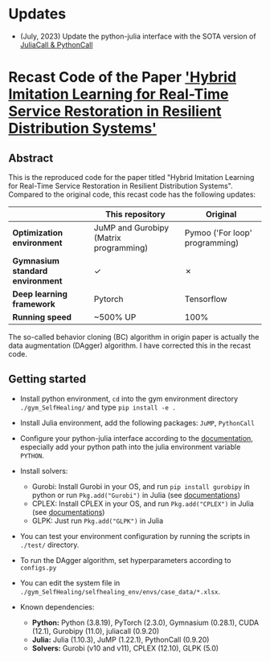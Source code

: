 # Updates

- (July, 2023) Update the python-julia interface with the SOTA version of [JuliaCall & PythonCall](https://github.com/JuliaPy/PythonCall.jl)


# Recast Code of the Paper ['Hybrid Imitation Learning for Real-Time Service Restoration in Resilient Distribution Systems'](https://ieeexplore.ieee.org/document/9424985)

## Abstract
This is the reproduced code for the paper titled "Hybrid Imitation Learning for Real-Time Service Restoration in Resilient Distribution Systems". Compared to the original code, this recast code has the following updates:

|              | This repository      | Original     
|--------------|--------------|--------------| 
| **Optimization environment**    | JuMP and Gurobipy (Matrix programming) | Pymoo ('For loop' programming)| 
| **Gymnasium standard environment**    | &#10003; | &#10007;  |
| **Deep learning framework**    | Pytorch | Tensorflow |
| **Running speed**    | ~500% UP | 100% |

The so-called behavior cloning (BC) algorithm in origin paper is actually the data augmentation (DAgger) algorithm. I have corrected this in the recast code.
## Getting started
- Install python environment, `cd` into the gym environment directory `./gym_SelfHealing/` and type `pip install -e .`
- Install Julia environment, add the following packages: `JuMP`, `PythonCall`
- Configure your python-julia interface according to the [documentation](https://juliapy.github.io/PythonCall.jl/stable/pythoncall/), especially add your python path into the julia environment variable `PYTHON`.
- Install solvers:
    - Gurobi: Install Gurobi in your OS, and run `pip install gurobipy` in python or run `Pkg.add("Gurobi")` in Julia (see [documentations](https://github.com/jump-dev/Gurobi.jl))
    - CPLEX: Install CPLEX in your OS, and run `Pkg.add("CPLEX")` in Julia (see [documentations](https://github.com/jump-dev/CPLEX.jl))
    - GLPK: Just run `Pkg.add("GLPK")` in Julia
- You can test your environment configuration by running the scripts in `./test/` directory.
- To run the DAgger algorithm, set hyperparameters according to `configs.py`

- You can edit the system file in `./gym_SelfHealing/selfhealing_env/envs/case_data/*.xlsx`.

- Known dependencies: 
  - **Python:** Python (3.8.19), PyTorch (2.3.0), Gymnasium (0.28.1), CUDA (12.1), Gurobipy (11.0), juliacall (0.9.20)
  - **Julia:** Julia (1.10.3), JuMP (1.22.1), PythonCall (0.9.20)
  - **Solvers:** Gurobi (v10 and v11), CPLEX (12.10), GLPK (5.0)

